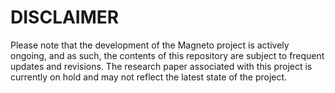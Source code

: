 # DISCLAIMER

Please note that the development of the Magneto project is actively ongoing, and as such, the contents of this repository are subject to frequent updates and revisions. The research paper associated with this project is currently on hold and may not reflect the latest state of the project. 